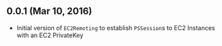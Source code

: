 ## 0.0.1 (Mar 10, 2016)
- Initial version of `EC2Remoting` to establish `PSSession`s to EC2 Instances
with an EC2 PrivateKey
